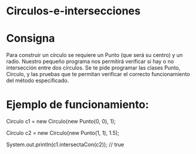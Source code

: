 # Circulos-e-intersecciones

# Consigna
Para construir un círculo se requiere un Punto (que será su centro) y un radio. Nuestro pequeño programa nos permitirá verificar si hay o no intersección entre dos círculos.
Se te pide programar las clases Punto, Circulo, y las pruebas que te permitan verificar el correcto funcionamiento del método especificado.

# Ejemplo de funcionamiento:
Circulo c1 = new Circulo(new Punto(0, 0), 1);

Circulo c2 = new Circulo(new Punto(1, 1), 1.5);

System.out.println(c1.intersectaCon(c2)); // true
